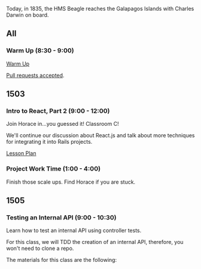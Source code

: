  Today, in 1835, the HMS Beagle reaches the Galapagos Islands with Charles Darwin on board.

 ## All

 ### Warm Up (8:30 - 9:00)

[Warm Up](https://thewarmup.herokuapp.com)

[Pull requests accepted](https://github.com/mikedao/the-warm-up).


## 1503

### Intro to React, Part 2 (9:00 - 12:00)

Join Horace in...you guessed it! Classroom C!

We'll continue our discussion about React.js and
talk about more techniques for integrating it into Rails projects.

[Lesson Plan](https://github.com/turingschool/lesson_plans/blob/master/ruby_04-apis_and_scalability/intro_to_react_part_2.markdown)

### Project Work Time (1:00 - 4:00)

Finish those scale ups. Find Horace if you are stuck.


## 1505

### Testing an Internal API (9:00 - 10:30)

Learn how to test an internal API using controller tests.

For this class, we will TDD the creation of an internal API, therefore, you won't need to clone a repo.

The materials for this class are the following:

* [Notes](https://www.dropbox.com/s/p0obxcwyau5pkak/Turing%20-%20Testing%20an%20Internal%20API%20%28Notes%29.pages?dl=0)
* [Video](https://vimeo.com/139407609)

Join Jorge in Classroom A.

### Serving JSON from Rails (10:30 - 12:00)

Learn how to use `active_model_serializers` and `jbuilder` to render custom JSON data.

Clone the class repo using the following command:

```
git clone -b serving_json_from_rails https://github.com/turingschool-examples/storedom.git serving_json_from_rails
```

The materials for this class are the following:

* [Notes](https://www.dropbox.com/s/1f16ycx45cad68i/Turing%20-%20Serving%20JSON%20from%20Rails%20%28Notes%29.pages?dl=0)
* [Video](https://vimeo.com/139379984)

Stay in Classroom A.

### Project Check-Ins and Work Time (1:00 - 4:00)

#### With Jorge

* 1:00 - Samson Brock
* 1:15 - Marla Brizel
* 1:30 - Sebastian Abaondano
* 1:45 - David Shim
* 2:00 - Max Millington
* 2:15 - Alex Tideman
* 2:30 - Lovisa Svallingson
* 2:45 - Jai Misra
* 3:00 - Adam Caron
* 3:15 - Drew Conly
* 3:30 - Mitch Ashby

#### With Andrew

* 1:00 - Mike Reeves
* 1:15 - Rick Bacci
* 1:30 - Erik Butcher
* 1:45 - Rob Cornell
* 2:00 - Dave Maurer
* 2:15 - Jack Yeh
* 2:30 - Tyler Graham
* 2:45 - Michael Merrill
* 3:00 - Dmitry Vizersky
* 3:15 - Michael Dorrance

## 1507

### Authentication (9:00 - 12:00)

Classroom B.

### My Jams Authentication Work Time (1:00 - 4:00)

Mike is here for your questions.


## 1508

### Fundamental Refactoring (9:00 - 12:00)

Join Jeff in the Workspace where we'll [work on refactoring](https://github.com/turingschool/lesson_plans/blob/master/ruby_01-object_oriented_programming_with_ruby/refactoring_patterns.markdown).

#### Rotations:

* Aaron Careaga: extract class, hide delegate, move method
* Amber Crawford: hide delegate, move method, extract class
* Chad Minnerath: move method, hide delegate, extract class
* Charissa Lawrence: hide delegate, extract class, move method
* Edgar Duran: move method, hide delegate, extract class
* Emily Dowdle: extract class, move method, hide delegate
* Jason Pilz: extract class, move method, hide delegate
* Jhun de Andres: hide delegate, extract class, move method
* Jill Donohue: extract class, move method, hide delegate
* John Slota: extract class, hide delegate, move method
* Marlo Major: hide delegate, extract class, move method
* Matt Rooney: move method, hide delegate, extract class
* Matt Stjernholm: hide delegate, extract class, move method
* Nicole Hall: move method, extract class, hide delegate
* Pat Wey: extract class, move method, hide delegate
* Penney Garrett: move method, extract class, hide delegate
* Robbie Lane: move method, hide delegate, extract class
* Ross Edfort: hide delegate, move method, extract class
* Ryan Johnson: extract class, hide delegate, move method
* Sekhar Paladugu: hide delegate, move method, extract class
* Shannon Paige: move method, extract class, hide delegate
* Torie Warren: hide delegate, extract class, move method
* Tyler Komoroske: move method, hide delegate, extract class

### Strategy Sessions & Work Time (1:00 - 4:00)

You got some big, intimidating projects yesterday. Let's spend some
time together this afternoon to talk about strategy, answer questions,
and help make sure you're on the right track.

1:00-2:30 *Foxtrot* should start in Classroom A with Josh and *Echo* has work time.

Then at 2:30 we'll change over and *Echo* will talk about Headcount
in Classroom A and *Foxtrot* has work time.
